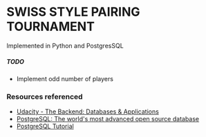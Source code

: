 # SWISS STYLE PAIRING TOURNAMENT
Implemented in Python and PostgresSQL




##### TODO
* Implement odd number of players

### Resources referenced
* [Udacity - The Backend: Databases & Applications](https://classroom.udacity.com/nanodegrees/nd004)
* [PostgreSQL: The world's most advanced open source database](https://postgresql.org)
* [PostgreSQL Tutorial](http://www.postgresqltutorial.com/)
